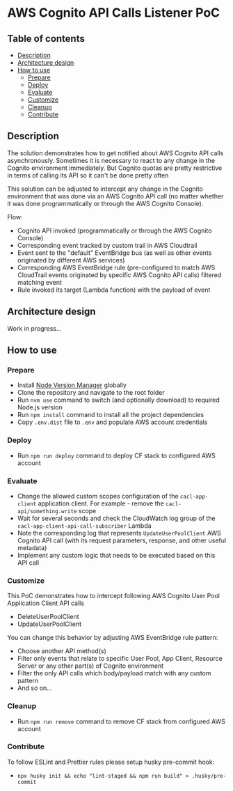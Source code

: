 # AWS Cognito API Calls Listener PoC

## Table of contents

- [Description](#description)
- [Architecture design](#architecture-design)
- [How to use](#how-to-use)
  - [Prepare](#prepare)
  - [Deploy](#deploy)
  - [Evaluate](#evaluate)
  - [Customize](#customize)
  - [Cleanup](#cleanup)
  - [Contribute](#contribute)

## Description

The solution demonstrates how to get notified about AWS Cognito API calls asynchronously.
Sometimes it is necessary to react to any change in the Cognito environment immediately. But Cognito quotas are pretty
restrictive in terms of calling its API so it can't be done pretty often

This solution can be adjusted to intercept any change in the Cognito environment that was done via an AWS Cognito API call (no
matter whether it was done programmatically or through the AWS Cognito Console).

Flow:

- Cognito API invoked (programmatically or through the AWS Cognito Console)
- Corresponding event tracked by custom trail in AWS Cloudtrail
- Event sent to the "default" EventBridge bus (as well as other events originated by different AWS
  services)
- Corresponding AWS EventBridge rule (pre-configured to match AWS CloudTrail events originated by specific AWS Cognito
  API calls) filtered matching event
- Rule invoked its target (Lambda function) with the payload of event

## Architecture design

Work in progress...

## How to use

### Prepare

- Install [Node Version Manager](https://github.com/nvm-sh/nvm) globally
- Clone the repository and navigate to the root folder
- Run `nvm use` command to switch (and optionally download) to required Node.js version
- Run `npm install` command to install all the project dependencies
- Copy `.env.dist` file to `.env` and populate AWS account credentials

### Deploy

- Run `npm run deploy` command to deploy CF stack to configured AWS account

### Evaluate

- Change the allowed custom scopes configuration of the `cacl-app-client` application client. For example - remove the
  `cacl-api/something.write` scope
- Wait for several seconds and check the CloudWatch log group of the `cacl-app-client-api-call-subscriber` Lambda
- Note the corresponding log that represents `UpdateUserPoolClient` AWS Cognito API call (with its request parameters,
  response, and other useful metadata)
- Implement any custom logic that needs to be executed based on this API call

### Customize

This PoC demonstrates how to intercept following AWS Cognito User Pool Application Client API calls

- DeleteUserPoolClient
- UpdateUserPoolClient

You can change this behavior by adjusting AWS EventBridge rule pattern:

- Choose another API method(s)
- Filter only events that relate to specific User Pool, App Client, Resource Server or any other part(s) of Cognito
  environment
- Filter the only API calls which body/payload match with any custom pattern
- And so on...

### Cleanup

- Run `npm run remove` command to remove CF stack from configured AWS account

### Contribute

To follow ESLint and Prettier rules please setup husky pre-commit hook:

- `npx husky init && echo "lint-staged && npm run build" > .husky/pre-commit`
